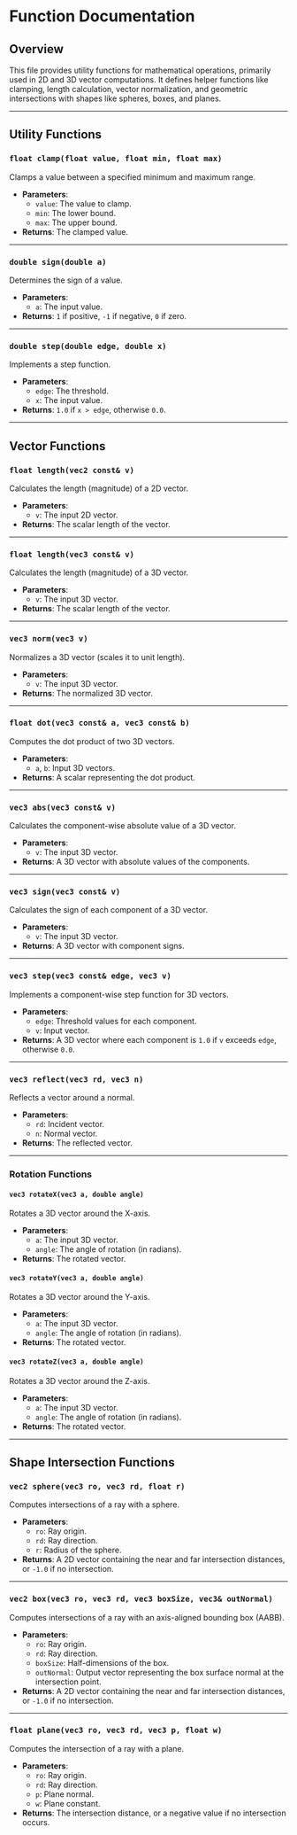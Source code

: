 # Function Documentation

## Overview
This file provides utility functions for mathematical operations, primarily used in 2D and 3D vector computations. It defines helper functions like clamping, length calculation, vector normalization, and geometric intersections with shapes like spheres, boxes, and planes.

---

## Utility Functions

### `float clamp(float value, float min, float max)`
Clamps a value between a specified minimum and maximum range.

- **Parameters**:
  - `value`: The value to clamp.
  - `min`: The lower bound.
  - `max`: The upper bound.
- **Returns**: The clamped value.

---

### `double sign(double a)`
Determines the sign of a value.

- **Parameters**:
  - `a`: The input value.
- **Returns**: `1` if positive, `-1` if negative, `0` if zero.

---

### `double step(double edge, double x)`
Implements a step function.

- **Parameters**:
  - `edge`: The threshold.
  - `x`: The input value.
- **Returns**: `1.0` if `x > edge`, otherwise `0.0`.

---

## Vector Functions

### `float length(vec2 const& v)`
Calculates the length (magnitude) of a 2D vector.

- **Parameters**:
  - `v`: The input 2D vector.
- **Returns**: The scalar length of the vector.

---

### `float length(vec3 const& v)`
Calculates the length (magnitude) of a 3D vector.

- **Parameters**:
  - `v`: The input 3D vector.
- **Returns**: The scalar length of the vector.

---

### `vec3 norm(vec3 v)`
Normalizes a 3D vector (scales it to unit length).

- **Parameters**:
  - `v`: The input 3D vector.
- **Returns**: The normalized 3D vector.

---

### `float dot(vec3 const& a, vec3 const& b)`
Computes the dot product of two 3D vectors.

- **Parameters**:
  - `a`, `b`: Input 3D vectors.
- **Returns**: A scalar representing the dot product.

---

### `vec3 abs(vec3 const& v)`
Calculates the component-wise absolute value of a 3D vector.

- **Parameters**:
  - `v`: The input 3D vector.
- **Returns**: A 3D vector with absolute values of the components.

---

### `vec3 sign(vec3 const& v)`
Calculates the sign of each component of a 3D vector.

- **Parameters**:
  - `v`: The input 3D vector.
- **Returns**: A 3D vector with component signs.

---

### `vec3 step(vec3 const& edge, vec3 v)`
Implements a component-wise step function for 3D vectors.

- **Parameters**:
  - `edge`: Threshold values for each component.
  - `v`: Input vector.
- **Returns**: A 3D vector where each component is `1.0` if `v` exceeds `edge`, otherwise `0.0`.

---

### `vec3 reflect(vec3 rd, vec3 n)`
Reflects a vector around a normal.

- **Parameters**:
  - `rd`: Incident vector.
  - `n`: Normal vector.
- **Returns**: The reflected vector.

---

### Rotation Functions

#### `vec3 rotateX(vec3 a, double angle)`
Rotates a 3D vector around the X-axis.

- **Parameters**:
  - `a`: The input 3D vector.
  - `angle`: The angle of rotation (in radians).
- **Returns**: The rotated vector.

#### `vec3 rotateY(vec3 a, double angle)`
Rotates a 3D vector around the Y-axis.

- **Parameters**:
  - `a`: The input 3D vector.
  - `angle`: The angle of rotation (in radians).
- **Returns**: The rotated vector.

#### `vec3 rotateZ(vec3 a, double angle)`
Rotates a 3D vector around the Z-axis.

- **Parameters**:
  - `a`: The input 3D vector.
  - `angle`: The angle of rotation (in radians).
- **Returns**: The rotated vector.

---

## Shape Intersection Functions

### `vec2 sphere(vec3 ro, vec3 rd, float r)`
Computes intersections of a ray with a sphere.

- **Parameters**:
  - `ro`: Ray origin.
  - `rd`: Ray direction.
  - `r`: Radius of the sphere.
- **Returns**: A 2D vector containing the near and far intersection distances, or `-1.0` if no intersection.

---

### `vec2 box(vec3 ro, vec3 rd, vec3 boxSize, vec3& outNormal)`
Computes intersections of a ray with an axis-aligned bounding box (AABB).

- **Parameters**:
  - `ro`: Ray origin.
  - `rd`: Ray direction.
  - `boxSize`: Half-dimensions of the box.
  - `outNormal`: Output vector representing the box surface normal at the intersection point.
- **Returns**: A 2D vector containing the near and far intersection distances, or `-1.0` if no intersection.

---

### `float plane(vec3 ro, vec3 rd, vec3 p, float w)`
Computes the intersection of a ray with a plane.

- **Parameters**:
  - `ro`: Ray origin.
  - `rd`: Ray direction.
  - `p`: Plane normal.
  - `w`: Plane constant.
- **Returns**: The intersection distance, or a negative value if no intersection occurs.
